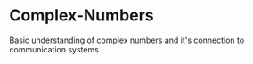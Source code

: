 # Complex-Numbers
Basic understanding of complex numbers and it's connection to communication systems
